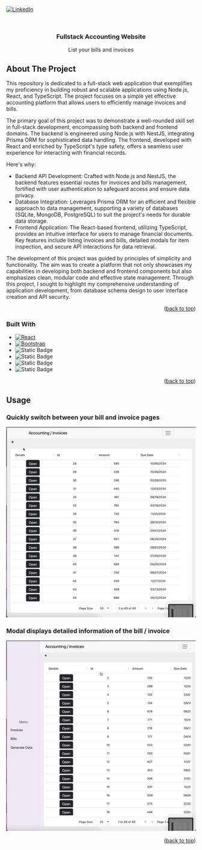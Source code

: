 <a name="readme-top"></a>

[![LinkedIn][linkedin-shield]][linkedin-url]

<!-- PROJECT LOGO -->
<br />
<div align="center">
  <h3 align="center">Fullstack Accounting Website</h3>

  <p align="center">
    List your bills and invoices
  </p>
</div>

<!-- ABOUT THE PROJECT -->

## About The Project

This repository is dedicated to a full-stack web application that exemplifies my proficiency in building robust and scalable applications using Node.js, React, and TypeScript. The project focuses on a simple yet effective accounting platform that allows users to efficiently manage invoices and bills.

The primary goal of this project was to demonstrate a well-rounded skill set in full-stack development, encompassing both backend and frontend domains. The backend is engineered using Node.js with NestJS, integrating Prisma ORM for sophisticated data handling. The frontend, developed with React and enriched by TypeScript's type safety, offers a seamless user experience for interacting with financial records.

Here's why:

- Backend API Development: Crafted with Node.js and NestJS, the backend features essential routes for invoices and bills management, fortified with user authentication to safeguard access and ensure data privacy.
- Database Integration: Leverages Prisma ORM for an efficient and flexible approach to data management, supporting a variety of databases (SQLite, MongoDB, PostgreSQL) to suit the project's needs for durable data storage.
- Frontend Application: The React-based frontend, utilizing TypeScript, provides an intuitive interface for users to manage financial documents. Key features include listing invoices and bills, detailed modals for item inspection, and secure API interactions for data retrieval.

The development of this project was guided by principles of simplicity and functionality. The aim was to create a platform that not only showcases my capabilities in developing both backend and frontend components but also emphasizes clean, modular code and effective state management. Through this project, I sought to highlight my comprehensive understanding of application development, from database schema design to user interface creation and API security.

<p align="right">(<a href="#readme-top">back to top</a>)</p>

### Built With

- [![React][React.js]][React-url]
- [![Bootstrap][Bootstrap.com]][Bootstrap-url]
- ![Static Badge](https://img.shields.io/badge/Typescript%20-%20black?style=for-the-badge&logo=typescript)
- ![Static Badge](https://img.shields.io/badge/NestJs%20-%20red?style=for-the-badge&logo=NestJs)
- ![Static Badge](https://img.shields.io/badge/PSQL%20-%20grey?style=for-the-badge&logo=postgresql)
- ![Static Badge](https://img.shields.io/badge/Prisma%20-%20purple?style=for-the-badge&logo=prisma)

<p align="right">(<a href="#readme-top">back to top</a>)</p>

<!-- USAGE EXAMPLES -->

## Usage

### Quickly switch between your bill and invoice pages

![Alt Text](./demo/bills-invoices.gif)

### Modal displays detailed information of the bill / invoice

![Alt Text](./demo/modal-demo.gif)

<p align="right">(<a href="#readme-top">back to top</a>)</p>

[linkedin-shield]: https://img.shields.io/badge/-LinkedIn-black.svg?style=for-the-badge&logo=linkedin&colorB=555
[linkedin-url]: https://www.linkedin.com/in/juan-jr-sierra/
[React.js]: https://img.shields.io/badge/React-20232A?style=for-the-badge&logo=react&logoColor=61DAFB
[React-url]: https://reactjs.org/
[Bootstrap.com]: https://img.shields.io/badge/Bootstrap-563D7C?style=for-the-badge&logo=bootstrap&logoColor=white
[Bootstrap-url]: https://getbootstrap.com

